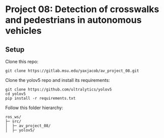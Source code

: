 # Project 08: Detection of crosswalks and pedestrians in autonomous vehicles
## Setup
Clone this repo:
```
git clone https://gitlab.msu.edu/yaxjacob/av_project_08.git
```
Clone the yolov5 repo and install its requirements:
```
git clone https://github.com/ultralytics/yolov5
cd yolov5
pip install -r requirements.txt
```
Follow this folder hierarchy:
```
ros_ws/
├─ src/
│  ├─ av_project_08/
│  ├─ yolov5/
```
